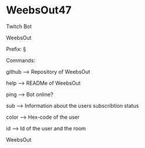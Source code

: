 # WeebsOut47
Twitch Bot 

WeebsOut

Prefix: §



Commands:


github --> Repository of WeebsOut



help --> READMe of WeebsOut



ping --> Bot online?



sub --> Information about the users subscribtion status



color --> Hex-code of the user



id --> Id of the user and the room 




WeebsOut

